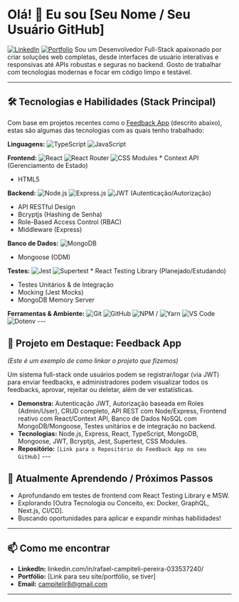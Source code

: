 # Olá! 👋 Eu sou [Seu Nome / Seu Usuário GitHub]

[![LinkedIn](https://img.shields.io/badge/LinkedIn-SeuNome-blue?style=flat&logo=linkedin)](https://www.linkedin.com/in/seu-perfil-linkedin/) [![Portfolio](https://img.shields.io/badge/Portfolio-Website-brightgreen?style=flat)](https://seu-portfolio.com) Sou um Desenvolvedor Full-Stack apaixonado por criar soluções web completas, desde interfaces de usuário interativas e responsivas até APIs robustas e seguras no backend. Gosto de trabalhar com tecnologias modernas e focar em código limpo e testável.

---

## 🛠️ Tecnologias e Habilidades (Stack Principal)

Com base em projetos recentes como o [Feedback App](#-projeto-em-destaque-feedback-app) (descrito abaixo), estas são algumas das tecnologias com as quais tenho trabalhado:

**Linguagens:**
![TypeScript](https://img.shields.io/badge/TypeScript-3178C6?style=flat&logo=typescript&logoColor=white)
![JavaScript](https://img.shields.io/badge/JavaScript-F7DF1E?style=flat&logo=javascript&logoColor=black)

**Frontend:**
![React](https://img.shields.io/badge/React-61DAFB?style=flat&logo=react&logoColor=black)
![React Router](https://img.shields.io/badge/React_Router-CA4245?style=flat&logo=react-router&logoColor=white)
![CSS Modules](https://img.shields.io/badge/CSS_Modules-000000?style=flat&logo=css3&logoColor=white) * Context API (Gerenciamento de Estado)
* HTML5

**Backend:**
![Node.js](https://img.shields.io/badge/Node.js-339933?style=flat&logo=nodedotjs&logoColor=white)
![Express.js](https://img.shields.io/badge/Express.js-000000?style=flat&logo=express&logoColor=white)
![JWT](https://img.shields.io/badge/JWT-000000?style=flat&logo=jsonwebtokens&logoColor=white) (Autenticação/Autorização)
* API RESTful Design
* Bcryptjs (Hashing de Senha)
* Role-Based Access Control (RBAC)
* Middleware (Express)

**Banco de Dados:**
![MongoDB](https://img.shields.io/badge/MongoDB-47A248?style=flat&logo=mongodb&logoColor=white)
* Mongoose (ODM)

**Testes:**
![Jest](https://img.shields.io/badge/Jest-C21325?style=flat&logo=jest&logoColor=white)
![Supertest](https://img.shields.io/badge/Supertest-E33A5A?style=flat) * React Testing Library (Planejado/Estudando)
* Testes Unitários & de Integração
* Mocking (Jest Mocks)
* MongoDB Memory Server

**Ferramentas & Ambiente:**
![Git](https://img.shields.io/badge/Git-F05032?style=flat&logo=git&logoColor=white)
![GitHub](https://img.shields.io/badge/GitHub-181717?style=flat&logo=github&logoColor=white)
![NPM](https://img.shields.io/badge/npm-CB3837?style=flat&logo=npm&logoColor=white) / ![Yarn](https://img.shields.io/badge/Yarn-2C8EBB?style=flat&logo=yarn&logoColor=white)
![VS Code](https://img.shields.io/badge/VS_Code-007ACC?style=flat&logo=visualstudiocode&logoColor=white)
![Dotenv](https://img.shields.io/badge/dotenv-ECD53F?style=flat) ---

## 📌 Projeto em Destaque: Feedback App

*(Este é um exemplo de como linkar o projeto que fizemos)*

Um sistema full-stack onde usuários podem se registrar/logar (via JWT) para enviar feedbacks, e administradores podem visualizar todos os feedbacks, aprovar, rejeitar ou deletar, além de ver estatísticas.

* **Demonstra:** Autenticação JWT, Autorização baseada em Roles (Admin/User), CRUD completo, API REST com Node/Express, Frontend reativo com React/Context API, Banco de Dados NoSQL com MongoDB/Mongoose, Testes unitários e de integração no backend.
* **Tecnologias:** Node.js, Express, React, TypeScript, MongoDB, Mongoose, JWT, Bcryptjs, Jest, Supertest, CSS Modules.
* **Repositório:** `[Link para o Repositório do Feedback App no seu GitHub]` ---

## 🌱 Atualmente Aprendendo / Próximos Passos

* Aprofundando em testes de frontend com React Testing Library e MSW.
* Explorando [Outra Tecnologia ou Conceito, ex: Docker, GraphQL, Next.js, CI/CD].
* Buscando oportunidades para aplicar e expandir minhas habilidades!

---

## 📫 Como me encontrar

* **LinkedIn:** linkedin.com/in/rafael-campiteli-pereira-033537240/
* **Portfólio:** [Link para seu site/portfólio, se tiver]
* **Email:** campitelir8@gmail.com

---
